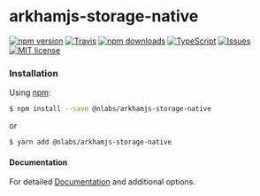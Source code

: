 # arkhamjs-storage-native

[![npm version](https://img.shields.io/npm/v/@nlabs/arkhamjs-storage-native.svg?style=flat-square)](https://www.npmjs.com/package/@nlabs/arkhamjs-storage-native)
[![Travis](https://img.shields.io/travis/nitrogenlabs/arkhamjs-storage-native.svg?style=flat-square)](https://travis-ci.org/nitrogenlabs/arkhamjs-storage-native)
[![npm downloads](https://img.shields.io/npm/dm/@nlabs/arkhamjs-storage-native.svg?style=flat-square)](https://www.npmjs.com/package/@nlabs/arkhamjs-storage-native)
[![TypeScript](https://badges.frapsoft.com/typescript/version/typescript-next.svg?v=101)](https://github.com/ellerbrock/typescript-badges/)
[![Issues](http://img.shields.io/github/issues/nitrogenlabs/arkhamjs-storage-native.svg?style=flat-square)](https://github.com/nitrogenlabs/arkhamjs-storage-native/issues)
[![MIT license](http://img.shields.io/badge/license-MIT-brightgreen.svg?style=flat-square)](http://opensource.org/licenses/MIT)

### Installation

Using [npm](https://www.npmjs.com/):
```bash
$ npm install --save @nlabs/arkhamjs-storage-native
```
or
```bash
$ yarn add @nlabs/arkhamjs-storage-native
```

#### Documentation

For detailed [Documentation](https://www.arkhamjs.io) and additional options.
